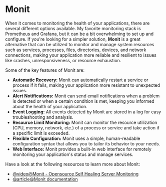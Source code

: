 # Monit

When it comes to monitoring the health of your applications, there are several different options available. My favorite monitoring stack is Prometheus and Grafana, but it can be a bit overwhelming to set up and configure. If you're looking for a simpler solution, **Monit** is a great alternative that can be utilized to monitor and manage system resources such as services, processes, files, directories, devices, and network connections, making your application more reliable and resilient to issues like crashes, unresponsiveness, or resource exhaustion.

Some of the key features of Monit are:

- **Automatic Recovery:** Monit can automatically restart a service or process if it fails, making your application more resistant to unexpected issues.
- **Alert Notifications:** Monit can send email notifications when a problem is detected or when a certain condition is met, keeping you informed about the health of your application.
- **Event Logging:** All events detected by Monit are stored in a log for easy troubleshooting and analysis.
- **Resource Limit Monitoring:** Monit can monitor the resource utilization (CPU, memory, network, etc.) of a process or service and take action if a specific limit is exceeded.
- **Flexible Configuration:** Monit uses a simple, human-readable configuration syntax that allows you to tailor its behavior to your needs.
- **Web Interface:** Monit provides a built-in web interface for remotely monitoring your application's status and manage services.

Have a look at the following resources to learn more about Monit:

- [@video@Monit - Opensource Self Healing Server Monitoring](https://www.youtube.com/watch?v=3cA5lNje1Ow)
- [@article@Monit documentation](https://mmonit.com/monit/documentation/)
